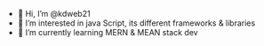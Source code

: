 - 👋 Hi, I’m @kdweb21
- 👀 I’m interested in java Script, its different frameworks & libraries
- 🌱 I’m currently learning MERN & MEAN stack dev

<!---
kdweb21/kdweb21 is a ✨ special ✨ repository because its `README.md` (this file) appears on your GitHub profile.
You can click the Preview link to take a look at your changes.
--->
